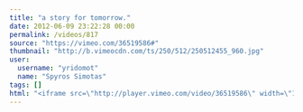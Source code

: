 ```yaml
---
title: "a story for tomorrow."
date: 2012-06-09 23:22:28 00:00
permalink: /videos/817
source: "https://vimeo.com/36519586#"
thumbnail: "http://b.vimeocdn.com/ts/250/512/250512455_960.jpg"
user:
  username: "yridomot"
  name: "Spyros Simotas"
tags: []
html: "<iframe src=\"http://player.vimeo.com/video/36519586\" width=\"1280\" height=\"720\" frameborder=\"0\" webkitAllowFullScreen mozallowfullscreen allowFullScreen></iframe>"
---
```


